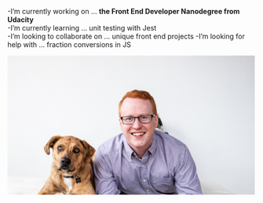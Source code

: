 -I’m currently working on ... <strong>the Front End Developer Nanodegree from Udacity</strong>                                                             
-I’m currently learning ... unit testing with Jest                                                                
-I’m looking to collaborate on ... unique front end projects
-I’m looking for help with ... fraction conversions in JS

![profile photo](https://github.com/tobyjorris/tobyjorris/blob/master/photo-test.jpg?raw=true)
